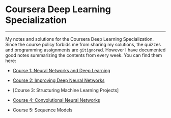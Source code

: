 # Coursera Deep Learning Specialization
---

My notes and solutions for the Coursera Deep Learning Specialization. Since the course policy forbids me from sharing my solutions, the quizzes and programming assignments are `gitignore`d. However I have documented good notes summarizing the contents from every week. You can find them here:

- [Course 1: Neural Networks and Deep Learning](./notes_courses_1_2_3.md)

- [Course 2: Improving Deep Neural Networks](./notes_courses_1_2_3.md#course-2-improving-deep-neural-networks)

- [Course 3: Structuring Machine Learning Projects]

- [Course 4: Convolutional Neural Networks](./notes_course_4.md)

- Course 5: Sequence Models
